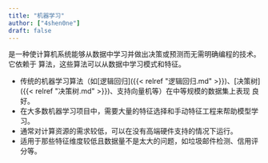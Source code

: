 ```yaml
---
title: "机器学习"
author: ["4shen0ne"]
draft: false
---
```


是一种使计算机系统能够从数据中学习并做出决策或预测而无需明确编程的技术。它依赖于
算法，这些算法可以从数据中学习模式和特征。

-   传统的机器学习算法（如[逻辑回归]({{< relref "逻辑回归.md" >}})、[决策树]({{< relref "决策树.md" >}})、支持向量机等）在中等规模的数据集上表现
    良好。
-   在大多数机器学习项目中，需要大量的特征选择和手动特征工程来帮助模型学习。
-   通常对计算资源的需求较低，可以在没有高端硬件支持的情况下运行。
-   适用于那些特征维度较低且数据量不是太大的问题，如垃圾邮件检测、信用评分等。
